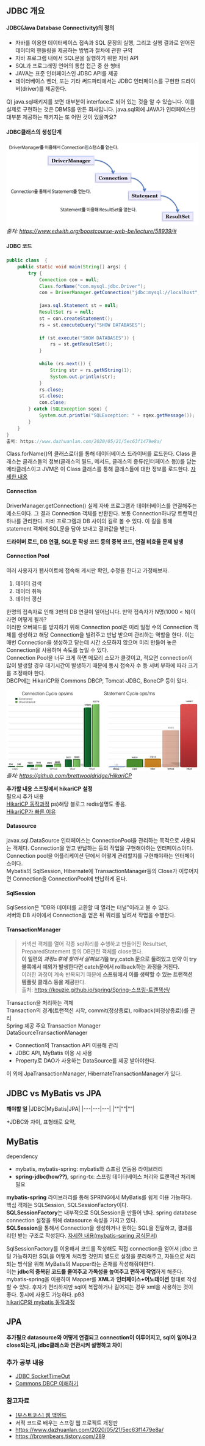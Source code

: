 ## JDBC 개요

#### JDBC(Java Database Connectivity)의 정의
- 자바를 이용한 데이터베이스 접속과 SQL 문장의 실행, 그리고 실행 결과로 얻어진 데이터의 핸들링을 제공하는 방법과 절차에 관한 규약
- 자바 프로그램 내에서 SQL문을 실행하기 위한 자바 API
- SQL과 프로그래밍 언어의 통합 접근 중 한 형태
- JAVA는 표준 인터페이스인 JDBC API를 제공
- 데이터베이스 벤더, 또는 기타 써드파티에서는 JDBC 인터페이스를 구현한 드라이버(driver)를 제공한다.

Q) java.sql패키지를 보면 대부분이 interface로 되어 있는 것을 알 수 있습니다.
이를 실제로 구현하는 것은 DBMS를 만든 회사입니다.
java.sql외에 JAVA가 인터페이스만 대부분 제공하는 패키지는 또 어떤 것이 있을까요?

#### JDBC클래스의 생성단계
![JDBC Class](./img/JDBCClass.png)   
*출처: https://www.edwith.org/boostcourse-web-be/lecture/58939/#*

#### JDBC 코드
``` java
public class  {
	public static void main(String[] args) {
		try {
			Connection con = null;
			Class.forName("com.mysql.jdbc.Driver");
			con = DriverManager.getConnection("jdbc:mysql://localhost","root", "1234");

			java.sql.Statement st = null;
			ResultSet rs = null;
			st = con.createStatement();
			rs = st.executeQuery("SHOW DATABASES");

			if (st.execute("SHOW DATABASES")) {
				rs = st.getResultSet();
			}

			while (rs.next()) {
				String str = rs.getNString(1);
				System.out.println(str);
			}
			rs.close;
			st.close;
			con.close;
		} catch (SQLException sqex) {
			System.out.println("SQLException: " + sqex.getMessage());
		}
	}
}
출처: https://www.dazhuanlan.com/2020/05/21/5ec63f1479e8a/
```
Class.forName()의 클래스로더를 통해 데이터베이스 드라이버를 로드한다. Class 클래스는 클래스들의 정보(클래스의 필드, 메서드, 클래스의 종류(인터페이스 등))를 담는 메타클래스이고 JVM은 이 Class 클래스를 통해 클래스들에 대한 정보를 로드한다. [자세한 내용](https://kyun2.tistory.com/23#:~:text=%EB%82%B4%EC%9A%A9%EC%9D%84%20%EC%82%B4%ED%8E%B4%EB%B3%B4%EB%A9%B4%20Class.forName,%EB%8F%99%EC%9E%91%EB%8F%84%20%ED%95%98%EC%A7%80%20%EC%95%8A%EB%8A%94%EB%8B%A4%EA%B3%A0%20%ED%95%A9%EB%8B%88%EB%8B%A4.)

#### Connection
DriverManager.getConnection() 실제 자바 프로그램과 데이터베이스를 연결해주는 메소드이다. 그 결과 Connection 객체를 반환한다. 보통 Connection하나당 트랜잭션 하나를 관리한다. 자바 프로그램과 DB 사이의 길로 볼 수 있다. 이 길을 통해 statement 객체에 SQL문을 담아 보내고 결과값을 받는다. 

**드라이버 로드, DB 연결, SQL문 작성 코드 등의 중복 코드, 연결 비효율 문제 발생**

#### Connection Pool
여러 사용자가 웹사이트에 접속해 게시판 확인, 수정을 한다고 가정해보자. 
1. 데이터 검색 
2. 데이터 취득
3. 데이터 갱신

  한명의 접속자로 인해 3번의 DB 연결이 일어납니다. 만약 접속자가 N명(1000 < N)이라면 어떻게 될까?   
  이러한 오버헤드를 방지하기 위해 Connection pool은 미리 일정 수의 Connection 객체를 생성하고 해당 Connection을 빌려주고 반납 받으며 관리하는 역할을 한다. 이는 매번 Connection을 생성하고 닫는데 시간 소모하지 않으며 미리 만들어 놓은 Connection을 사용하며 속도를 높일 수 있다.   
  Connection Pool을 너무 크게 하면 메모리 소모가 클것이고, 적으면 connection이 많이 발생할 경우 대기시간이 발생하기 때문에 동시 접속자 수 등 서버 부하에 따라 크기를 조정해야 한다.   
  DBCP에는 HikariCP와 Commons DBCP, Tomcat-JDBC, BoneCP 등이 있다. 

![Hikari Benchmark source](./img/hikariCP.png)   
*출처: https://github.com/brettwooldridge/HikariCP*

**추가할 내용 스프링에서 hikariCP 설정**      
필요시 추가 내용   
[HikariCP 동작과정](https://brunch.co.kr/@jehovah/24) ps)해당 블로그 redis설명도 좋음.   
[HikariCP가 빠른 이유](https://medium.com/datadriveninvestor/why-to-use-hikari-connection-pool-ce1a482cb9ab)


#### Datasource
javax.sql.DataSource 인터페이스는 ConnectionPool을 관리하는 목적으로 사용되는 객체다. Connection을 얻고 반납하는 등의 작업을 구현해야하는 인터페이스이다. Connection pool을 어플리케이션 단에서 어떻게 관리할지를 구현해야하는 인터페이스이다.   
Mybatis의 SqlSession, Hibernate에 TransactionManager등의 Close가 이루어지면 Connection을 ConnectionPool에 반납하게 된다.    

#### SqlSession
SqlSession은 "DB와 데이터를 교환할 때 열리는 터널"이라고 볼 수 있다.   
서버와 DB 사이에서 Connection을 얻은 뒤 쿼리를 날려서 작업을 수행한다.   

#### TransactionManager
> 커넥션 객체를 열어 각종 sql쿼리를 수행하고 만들어진 Resultset, PreparedStatement 등의 DB관련 객체를 close했다.   
**이 일련의 *과정=후에 찾아서 살펴보기*을 try,catch 문으로 둘려있고 만약 이 try 블록에서 예외가 발생한다면 catch문에서 rollback하는 과정을 거친다.**    
이러한 과정이 계속 반복되기 때문에 **스프링에서 이를 생략할 수 있는 트랜잭션 템플릿 클래스 등을 제공**한다.   
출처: https://kouzie.github.io/spring/Spring-스프링-트랜잭션/

Transaction을 처리하는 객체   
Transaction의 경계(트랜잭션 시작, commit(정상종료), rollback(비정상종료))를 관리   
Spring 제공 주요 Transaction Manager   
DataSourceTransactionManager
- Connection의 Transaction API 이용해 관리
- JDBC API, MyBatis 이용 시 사용
- Property로 DAO가 사용하는 DataSource를 제공 받아야한다.   

이 외에 JpaTransactionManager, HibernateTransactionManager가 있다.


## JDBC vs MyBatis vs JPA
**해야할 일**
|JDBC|MyBatis|JPA|
|---|---|---|
|""|""|""|

+JDBC와 차이, 표형태로 요약,

## MyBatis

dependency
- mybatis, mybatis-spring: mybatis와 스프링 연동용 라이브러리   
- **spring-jdbc(how??)**, spring-tx: 스프링 데이터베이스 처리와 트랜잭션 처리에 필요   

**mybatis-spring** 라이브러리를 통해 SPRING에서 MyBatis를 쉽게 이용 가능하다.   
핵심 객체는 SQLSession, SQLSessionFactory이다.   
**SQLSessionFactory**는 내부적으로 SQLSession을 만들어 낸다. spring database connection 설정을 위해 datasource 속성을 가지고 있다.   
**SQLSession**을 통해서 Connection을 생성하거나 원하는 SQL을 전달하고, 결과를 리턴 받는 구조로 작성된다. 
[자세한 내용(mybatis-spring 공식문서)](https://mybatis.org/spring/index.html)   


SqlSessionFactory를 이용해서 코드를 작성해도 직접 connection을 얻어서 jdbc 코딩 가능하지만 SQL을 어떻게 처리할 것인지 별도로 설정을 분리해주고, 자동으로 처리되는 방식을 위해 MyBatis의 Mapper라는 존재를 작성해줘야한다.   
이는 **jdbc의 중복된 코드를 줄여주고 가독성을 높여주고 편하게 작업**하게 해준다.   
mybatis-spring을 이용하여 Mapper를 **XML**과 **인터페이스+어노테이션** 형태로 작성할 수 있다. 후자가 편리하지만 sql이 복잡하거나 길어지는 경우 xml을 사용하는 것이 좋다. 동시에 사용도 가능하다. p93   
[hikariCP와 mybatis 동작과정](https://m.blog.naver.com/PostView.nhn?blogId=duco777&logNo=221118828039&proxyReferer=https:%2F%2Fwww.google.com%2F)

## JPA
**추가필요 datasource와 어떻게 연결되고 connection이 이루어지고, sql이 일어나고 close되는지, jdbc클래스와 연관시켜 설명하고 차이**


### 추가 공부 내용  
- [JDBC SocketTimeOut](https://marine.pe.kr/m/1550)
- [Commons DBCP 이해하기](https://d2.naver.com/helloworld/5102792)

### 참고자료
- [[부스트코스] 웹 백엔드](https://www.edwith.org/boostcourse-web-be/lecture/58939/)
- 서적 코드로 배우는 스프링 웹 프로젝트 개정판
- https://www.dazhuanlan.com/2020/05/21/5ec63f1479e8a/
- https://brownbears.tistory.com/289
